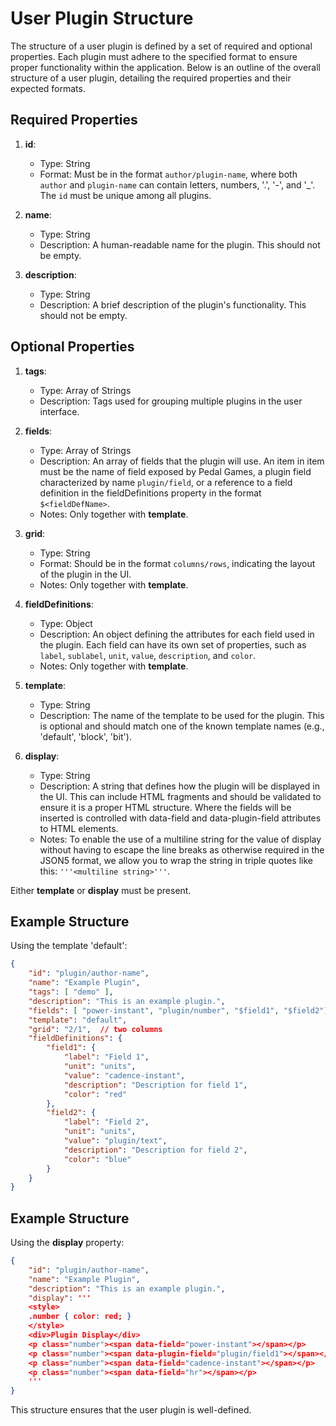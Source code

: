 # User Plugin Structure

The structure of a user plugin is defined by a set of required and optional properties. Each plugin must adhere to the specified format to ensure proper functionality within the application. Below is an outline of the overall structure of a user plugin, detailing the required properties and their expected formats.

## Required Properties

1. **id**: 
   - Type: String
   - Format: Must be in the format `author/plugin-name`, where both `author` and `plugin-name` can contain letters, numbers, '.', '-', and '_'. The `id` must be unique among all plugins.

2. **name**: 
   - Type: String
   - Description: A human-readable name for the plugin. This should not be empty.

3. **description**: 
   - Type: String
   - Description: A brief description of the plugin's functionality. This should not be empty.


## Optional Properties

1. **tags**:
   - Type: Array of Strings
   - Description: Tags used for grouping multiple plugins in the user interface.  

2. **fields**: 
   - Type: Array of Strings
   - Description: An array of fields that the plugin will use. An item in item must be the name of field exposed by Pedal Games, a plugin field characterized by name `plugin/field`, or a reference to a field definition in the fieldDefinitions property in the format `$<fieldDefName>`.
   - Notes: Only together with **template**.

3. **grid**: 
   - Type: String
   - Format: Should be in the format `columns/rows`, indicating the layout of the plugin in the UI. 
   - Notes: Only together with **template**.

4. **fieldDefinitions**: 
   - Type: Object
   - Description: An object defining the attributes for each field used in the plugin. Each field can have its own set of properties, such as `label`, `sublabel`, `unit`, `value`, `description`, and `color`.
   - Notes: Only together with **template**.

5. **template**: 
   - Type: String
   - Description: The name of the template to be used for the plugin. This is optional and should match one of the known template names (e.g., 'default', 'block', 'bit').

6. **display**: 
   - Type: String
   - Description: A string that defines how the plugin will be displayed in the UI. This can include HTML fragments and should be validated to ensure it is a proper HTML structure. Where the fields will be inserted is controlled with data-field and data-plugin-field attributes to HTML elements.
   - Notes: To enable the use of a multiline string for the value of display without having to escape the line breaks as otherwise required in the JSON5 format, we allow you to wrap the string in triple quotes like this: ``'''<multiline string>'''``. 

Either **template** or **display** must be present.

## Example Structure

Using the template 'default':

```json
{
    "id": "plugin/author-name",
    "name": "Example Plugin",
    "tags": [ "demo" ],
    "description": "This is an example plugin.",
    "fields": [ "power-instant", "plugin/number", "$field1", "$field2"],
    "template": "default",
    "grid": "2/1",  // two columns
    "fieldDefinitions": {
        "field1": {
            "label": "Field 1",
            "unit": "units",
            "value": "cadence-instant",
            "description": "Description for field 1",
            "color": "red"
        },
        "field2": {
            "label": "Field 2",
            "unit": "units",
            "value": "plugin/text",
            "description": "Description for field 2",
            "color": "blue"
        }
    }
}
```
## Example Structure

Using the **display** property:


```json
{
    "id": "plugin/author-name",
    "name": "Example Plugin",
    "description": "This is an example plugin.",
    "display": '''
    <style>
    .number { color: red; }
    </style>
    <div>Plugin Display</div>
    <p class="number"><span data-field="power-instant"></span></p>
    <p class="number"><span data-plugin-field="plugin/field1"></span></p>
    <p class="number"><span data-field="cadence-instant"></span></p>
    <p class="number"><span data-field="hr"></span></p>
    '''
}
```

This structure ensures that the user plugin is well-defined.
